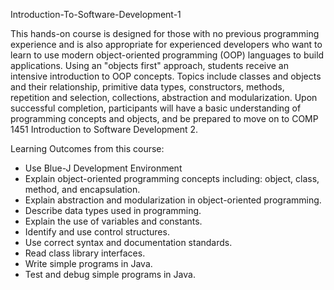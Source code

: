 Introduction-To-Software-Development-1

This hands-on course is designed for those with no previous programming experience and is also appropriate for experienced developers who want to learn to use modern object-oriented programming (OOP) languages to build applications. Using an "objects first" approach, students receive an intensive introduction to OOP concepts. Topics include classes and objects and their relationship, primitive data types, constructors, methods, repetition and selection, collections, abstraction and modularization. Upon successful completion, participants will have a basic understanding of programming concepts and objects, and be prepared to move on to COMP 1451 Introduction to Software Development 2.

Learning Outcomes from this course:
<ul>
<li>Use Blue-J Development Environment</li>   
<li>Explain object-oriented programming concepts including: object, class, method, and encapsulation.</li>   
<li>Explain abstraction and modularization in object-oriented programming.</li> 
<li>Describe data types used in programming.</li> 
<li>Explain the use of variables and constants.</li> 
<li>Identify and use control structures.</li> 
<li>Use correct syntax and documentation standards.</li>  
<li>Read class library interfaces.</li> 
<li>Write simple programs in Java.</li> 
<li>Test and debug simple programs in Java.</li>  
</ul>
